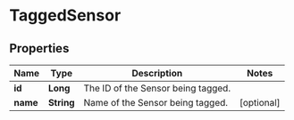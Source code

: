 
# TaggedSensor

## Properties
Name | Type | Description | Notes
------------ | ------------- | ------------- | -------------
**id** | **Long** | The ID of the Sensor being tagged. | 
**name** | **String** | Name of the Sensor being tagged. |  [optional]



